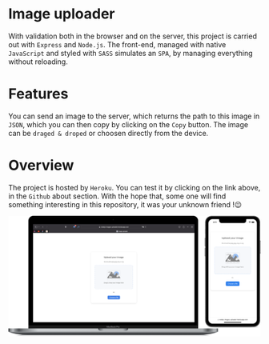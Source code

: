 # Image uploader

With validation both in the browser and on the server, this project is carried out with `Express` and `Node.js`. The front-end, managed with native `JavaScript` and styled with `SASS` simulates an `SPA`, by managing everything without reloading.

# Features

You can send an image to the server, which returns the path to this image in `JSON`, which you can then copy by clicking on the `Copy` button. The image can be `draged & droped` or choosen directly from the device.

# Overview

The project is hosted by `Heroku`. You can test it by clicking on the link above, in the `Github` about section. With the hope that, some one will find something interesting in this repository, it was your unknown friend !😉

<img src = "public/images/src/screenshot.png"/>
